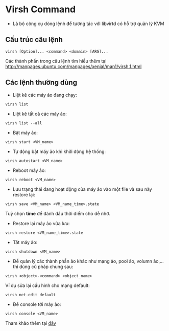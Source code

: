 # Virsh Command

- Là bộ công cụ dòng lệnh để tương tác với libvirtd có hỗ trợ quản lý KVM

## Cấu trúc câu lệnh

`virsh [Option]... <command> <domain> [ARG]...`

Các thành phần trong câu lệnh tìm hiểu thêm tại http://manpages.ubuntu.com/manpages/xenial/man1/virsh.1.html

## Các lệnh thường dùng

- Liệt kê các máy ảo đang chạy:

`virsh list`

- Liệt kê tất cả các máy ảo:

`virsh list --all`

- Bật máy ảo:

`virsh start <VM_name>`

- Tự động bật máy ảo khi khởi động hệ thống:

`virsh autostart <VM_name>`

- Reboot máy ảo:

`virsh reboot <VM_name>`

- Lưu trạng thái đang hoạt động của máy ảo vào một file và sau này restore lại:

`virsh save <VM_name> <VM_name_time>.state`

Tuỳ chọn **time** để đánh dấu thời điểm cho dễ nhớ.

- Restore lại máy ảo vừa lưu:

`virsh restore <VM_name_time>.state`

- Tắt máy ảo:

`virsh shutdown <VM_name>`

- Để quản lý các thành phần ảo khác như mạng ảo, pool ảo, volumn ảo,... thì dùng cú pháp chung sau:

`virsh <object>-<command> <object_name>`

Ví dụ sửa lại cấu hình cho mạng default:

`virsh net-edit default`

- Để console tới máy ảo:

`virsh console <VM_name>`

Tham khảo thêm tại [đây](https://access.redhat.com/documentation/en-us/red_hat_enterprise_linux/6/html/virtualization_administration_guide/chap-virtualization_administration_guide-managing_guests_with_virsh)